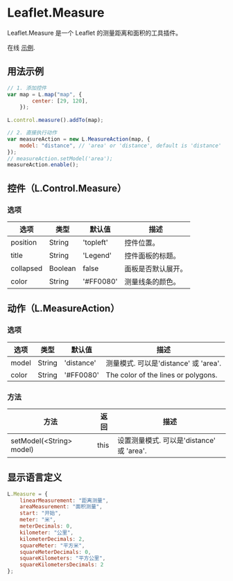 # Leaflet.Measure 
Leaflet.Measure 是一个 Leaflet 的测量距离和面积的工具插件。  

在线 [示例](https://ptma.gitee.io/leaflet.measure/examples/measure.html).

## 用法示例
```javascript
// 1. 添加控件
var map = L.map("map", {
        center: [29, 120],
    });
    
L.control.measure().addTo(map);

// 2. 直接执行动作
var measureAction = new L.MeasureAction(map, {
    model: "distance", // 'area' or 'distance', default is 'distance'
});
// measureAction.setModel('area');
measureAction.enable();
```

## 控件（L.Control.Measure）
### 选项
| 选项 | 类型 | 默认值 | 描述 |
|--------|------|---------|-------------|
| position | String | 'topleft' | 控件位置。 |
| title | String | 'Legend' | 控件面板的标题。 |
| collapsed | Boolean | false | 面板是否默认展开。 |
| color | String | '#FF0080'| 测量线条的颜色。 |

## 动作（L.MeasureAction）
### 选项
| 选项 | 类型 | 默认值 | 描述 |
|--------|------|---------|-------------|
| model | String | 'distance' | 测量模式. 可以是'distance' 或 'area'. |
| color | String | '#FF0080'| The color of the lines or polygons. |

### 方法
| 方法 | 返回 | 描述 |
|--------|---------|-------------|
| setModel(\<String\> model) | this | 设置测量模式. 可以是'distance' 或 'area'. |

## 显示语言定义
```javascript
L.Measure = {
    linearMeasurement: "距离测量",
    areaMeasurement: "面积测量",
    start: "开始",
    meter: "米",
    meterDecimals: 0,
    kilometer: "公里",
    kilometerDecimals: 2,
    squareMeter: "平方米",
    squareMeterDecimals: 0,
    squareKilometers: "平方公里",
    squareKilometersDecimals: 2
};
```
